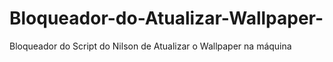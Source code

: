 # Bloqueador-do-Atualizar-Wallpaper-
Bloqueador do Script do Nilson de Atualizar o Wallpaper na máquina
